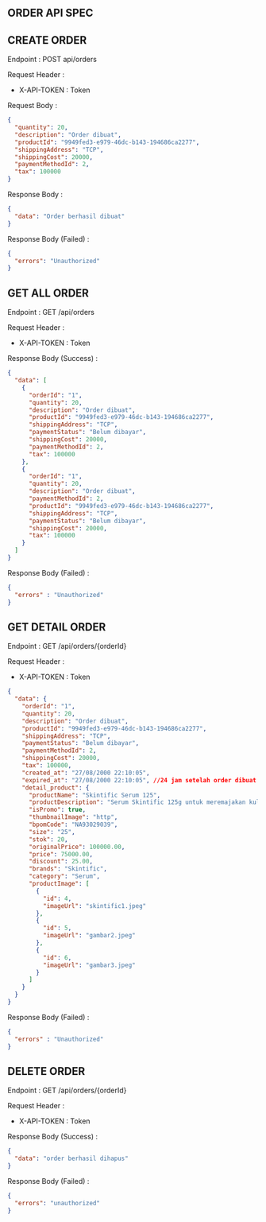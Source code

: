 ## ORDER API SPEC

## CREATE ORDER

Endpoint : POST api/orders

Request Header : 

- X-API-TOKEN : Token

Request Body :

```json
{
  "quantity": 20,
  "description": "Order dibuat",
  "productId": "9949fed3-e979-46dc-b143-194686ca2277",
  "shippingAddress": "TCP",
  "shippingCost": 20000,
  "paymentMethodId": 2,
  "tax": 100000
}
```

Response Body :

```json
{
  "data": "Order berhasil dibuat"
}
```

Response Body (Failed) :

```json
{
  "errors": "Unauthorized"
}
```

## GET ALL ORDER

Endpoint : GET /api/orders

Request Header : 

- X-API-TOKEN : Token

Response Body (Success) :

```json
{
  "data": [
    {
      "orderId": "1",
      "quantity": 20,
      "description": "Order dibuat",
      "productId": "9949fed3-e979-46dc-b143-194686ca2277",
      "shippingAddress": "TCP",
      "paymentStatus": "Belum dibayar",
      "shippingCost": 20000,
      "paymentMethodId": 2,
      "tax": 100000
    },
    {
      "orderId": "1",
      "quantity": 20,
      "description": "Order dibuat",
      "paymentMethodId": 2,
      "productId": "9949fed3-e979-46dc-b143-194686ca2277",
      "shippingAddress": "TCP",
      "paymentStatus": "Belum dibayar",
      "shippingCost": 20000,
      "tax": 100000
    }
  ]
}
```

Response Body (Failed) :

```json
{
  "errors" : "Unauthorized"
}
```

## GET DETAIL ORDER

Endpoint : GET /api/orders/{orderId}

Request Header :

- X-API-TOKEN : Token

```json
{
  "data": {
    "orderId": "1",
    "quantity": 20,
    "description": "Order dibuat",
    "productId": "9949fed3-e979-46dc-b143-194686ca2277",
    "shippingAddress": "TCP",
    "paymentStatus": "Belum dibayar",
    "paymentMethodId": 2,
    "shippingCost": 20000,
    "tax": 100000,
    "created_at": "27/08/2000 22:10:05",
    "expired_at": "27/08/2000 22:10:05", //24 jam setelah order dibuat
    "detail_product": {
      "productName": "Skintific Serum 125",
      "productDescription": "Serum Skintific 125g untuk meremajakan kulit",
      "isPromo": true,
      "thumbnailImage": "http",
      "bpomCode": "NA93029039",
      "size": "25",
      "stok": 20,
      "originalPrice": 100000.00,
      "price": 75000.00,
      "discount": 25.00,
      "brands": "Skintific",
      "category": "Serum",
      "productImage": [
        {
          "id": 4,
          "imageUrl": "skintific1.jpeg"
        },
        {
          "id": 5,
          "imageUrl": "gambar2.jpeg"
        },
        {
          "id": 6,
          "imageUrl": "gambar3.jpeg"
        }
      ]
    }
  }
}
```

Response Body (Failed) :

```json
{
  "errors" : "Unauthorized"
}
```


## DELETE ORDER

Endpoint : GET /api/orders/{orderId}

Request Header :

- X-API-TOKEN : Token

Response Body (Success) :

```json
{
  "data": "order berhasil dihapus"
}
```


Response Body (Failed) :

```json
{
  "errors": "unauthorized"
}
```